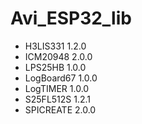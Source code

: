 # Avi_ESP32_lib

- H3LIS331 1.2.0
- ICM20948 2.0.0
- LPS25HB 1.0.0
- LogBoard67 1.0.0
- LogTIMER 1.0.0
- S25FL512S 1.2.1
- SPICREATE 2.0.0
